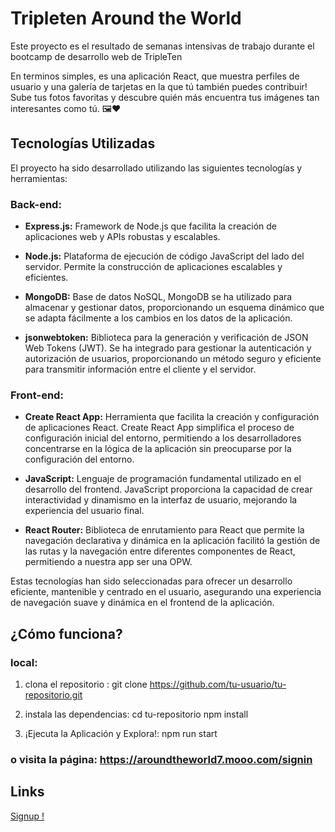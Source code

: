 # Tripleten Around the World

Este proyecto es el resultado de semanas intensivas de trabajo durante el bootcamp de desarrollo web de TripleTen

En terminos simples, es una aplicación React, que muestra perfiles de usuario y una galería de tarjetas en la que tú también puedes contribuir! Sube tus fotos favoritas y descubre quién más encuentra tus imágenes tan interesantes como tú. 🖼️❤️

## Tecnologías Utilizadas

El proyecto ha sido desarrollado utilizando las siguientes tecnologías y herramientas:

### Back-end:

- **Express.js:** Framework de Node.js que facilita la creación de aplicaciones web y APIs robustas y escalables.

- **Node.js:** Plataforma de ejecución de código JavaScript del lado del servidor. Permite la construcción de aplicaciones escalables y eficientes.

- **MongoDB:** Base de datos NoSQL, MongoDB se ha utilizado para almacenar y gestionar datos, proporcionando un esquema dinámico que se adapta fácilmente a los cambios en los datos de la aplicación.

- **jsonwebtoken:** Biblioteca para la generación y verificación de JSON Web Tokens (JWT). Se ha integrado para gestionar la autenticación y autorización de usuarios, proporcionando un método seguro y eficiente para transmitir información entre el cliente y el servidor.

### Front-end:

- **Create React App:** Herramienta que facilita la creación y configuración de aplicaciones React. Create React App simplifica el proceso de configuración inicial del entorno, permitiendo a los desarrolladores concentrarse en la lógica de la aplicación sin preocuparse por la configuración del entorno.

- **JavaScript:** Lenguaje de programación fundamental utilizado en el desarrollo del frontend. JavaScript proporciona la capacidad de crear interactividad y dinamismo en la interfaz de usuario, mejorando la experiencia del usuario final.

- **React Router:** Biblioteca de enrutamiento para React que permite la navegación declarativa y dinámica en la aplicación facilitó la gestión de las rutas y la navegación entre diferentes componentes de React, permitiendo a nuestra app ser una OPW.

Estas tecnologías han sido seleccionadas para ofrecer un desarrollo eficiente, mantenible y centrado en el usuario, asegurando una experiencia de navegación suave y dinámica en el frontend de la aplicación.

## ¿Cómo funciona?

### local:

1.  clona el repositorio :
    git clone https://github.com/tu-usuario/tu-repositorio.git

2.  instala las dependencias:
    cd tu-repositorio
    npm install

3.  ¡Ejecuta la Aplicación y Explora!:
    npm run start

### o visita la página: https://aroundtheworld7.mooo.com/signin

## Links

<a href='https://aroundtheworld7.mooo.com/signin'> Signup !<a/>
